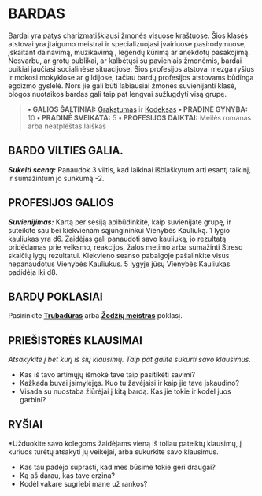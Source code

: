 # BARDAS

Bardai yra patys charizmatiškiausi žmonės visuose kraštuose. Šios klasės atstovai yra įtaigumo meistrai ir specializuojasi įvairiuose pasirodymuose, įskaitant dainavimą, muzikavimą , legendų kūrimą ar anekdotų pasakojimą. Nesvarbu, ar grotų publikai, ar kalbėtųsi su pavieniais žmonėmis, bardai puikiai jaučiasi socialinėse situacijose. Šios profesijos atstovai mezga ryšius ir mokosi mokyklose ar gildijose, tačiau bardų profesijos atstovams būdinga egoizmo gyslelė. Nors jie gali būti labiausiai žmones suvienijanti klasė, blogos nuotaikos bardas gali taip pat lengvai sužlugdyti visą grupę.

> **• GALIOS ŠALTINIAI:** [Grakstumas](Grakstumas.md) ir [Kodeksas](Kodeksas.md)
> **• PRADINĖ GYNYBA:** 10
> **• PRADINĖ SVEIKATA:** 5
> **• PROFESIJOS DAIKTAI:** Meilės romanas arba neatplėštas laiškas

## BARDO VILTIES GALIA.

***Sukelti sceną:*** Panaudok 3 viltis, kad laikinai išblaškytum arti esantį taikinį, ir sumažintum jo sunkumą -2.

## PROFESIJOS GALIOS

***Suvienijimas:*** Kartą per sesiją apibūdinkite, kaip suvienijate grupę, ir suteikite sau bei kiekvienam sąjungininkui Vienybės Kauliuką. 1 lygio kauliukas yra d6. Žaidėjas gali panaudoti savo kauliuką, jo rezultatą pridėdamas prie veiksmo, reakcijos, žalos metimo arba sumažinti Streso skaičių lygų rezultatui. Kiekvieno seanso pabaigoje pašalinkite visus nepanaudotus Vienybės Kauliukus. 5 lygyje jūsų Vienybės Kauliukas padidėja iki d8.

## BARDŲ POKLASIAI

Pasirinkite **[Trubadūras](Trubaduras.md)** arba **[Žodžių meistras](Pasakorius.md)** poklasį.

## PRIEŠISTORĖS KLAUSIMAI

*Atsakykite į bet kurį iš šių klausimų. Taip pat galite sukurti savo klausimus.*

- Kas iš tavo artimųjų išmokė tave taip pasitikėti savimi?
- Kažkada buvai įsimylėjęs. Kuo tu žavėjaisi ir kaip jie tave įskaudino?
- Visada su nuostaba žiūrėjai į kitą bardą. Kas jie tokie ir kodėl juos garbini?

## RYŠIAI

*Užduokite savo kolegoms žaidėjams vieną iš toliau pateiktų klausimų, į kuriuos turėtų atsakyti jų veikėjai, arba sukurkite savo klausimus.

- Kas tau padėjo suprasti, kad mes būsime tokie geri draugai?
- Ką aš darau, kas tave erzina?
- Kodėl vakare sugriebi mane už rankos?